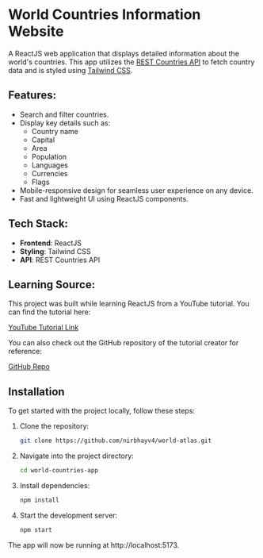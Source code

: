 # World Countries Information Website

A ReactJS web application that displays detailed information about the world's countries. This app utilizes the [REST Countries API](https://restcountries.com/) to fetch country data and is styled using [Tailwind CSS](https://tailwindcss.com/).

## Features:

- Search and filter countries.
- Display key details such as:
  - Country name
  - Capital
  - Area
  - Population
  - Languages
  - Currencies
  - Flags
- Mobile-responsive design for seamless user experience on any device.
- Fast and lightweight UI using ReactJS components.

## Tech Stack:

- **Frontend**: ReactJS
- **Styling**: Tailwind CSS
- **API**: REST Countries API

## Learning Source:

This project was built while learning ReactJS from a YouTube tutorial. You can find the tutorial here:

[YouTube Tutorial Link](https://www.youtube.com/playlist?list=PLwGdqUZWnOp1Rab71vx2zMF6qpwGDB2Z1)

You can also check out the GitHub repository of the tutorial creator for reference:

[GitHub Repo](https://github.com/thapatechnical/thapa-react-19-website/tree/master/react_country_thapa)

## Installation

To get started with the project locally, follow these steps:

1. Clone the repository:

   ```bash
   git clone https://github.com/nirbhayv4/world-atlas.git

   ```

2. Navigate into the project directory:

   ```bash
   cd world-countries-app

   ```

3. Install dependencies:

   ```bash
   npm install

   ```

4. Start the development server:
   ```bash
   npm start
   ```

The app will now be running at http://localhost:5173.
